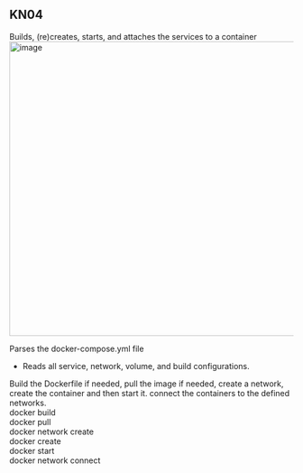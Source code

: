 ## KN04

Builds, (re)creates, starts, and attaches the services to a container
<img width="522" alt="image" src="https://github.com/user-attachments/assets/9342ff17-02c5-4e17-b9db-f995ceacfb22" /><br>

Parses the docker-compose.yml file<br>
- Reads all service, network, volume, and build configurations.<br>


Build the Dockerfile if needed, pull the image if needed, create a network, create the container and then start it. connect the containers to the defined networks.<br>
docker build <br>
docker pull<br>
docker network create<br>
docker create<br>
docker start<br>
docker network connect<br>

